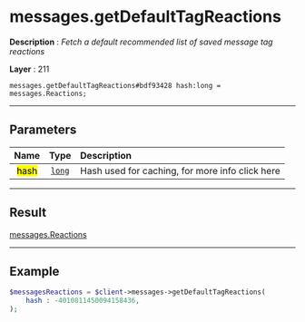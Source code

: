 # messages.getDefaultTagReactions

**Description** : *Fetch a default recommended list of saved message tag reactions*

**Layer** : 211

```tl
messages.getDefaultTagReactions#bdf93428 hash:long = messages.Reactions;
```

---

## Parameters

| Name | Type | Description |
| :---: | :---: | :--- |
| <mark>hash</mark> | [`long`](type/long) | Hash used for caching, for more info click here |

---

## Result

[messages.Reactions](type/messages.Reactions)

---

## Example

```php
$messagesReactions = $client->messages->getDefaultTagReactions(
	hash : -4010811450094158436,
);
```